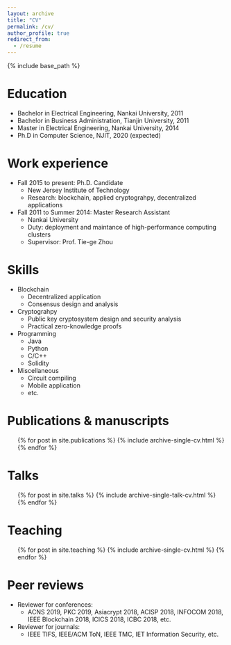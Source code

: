 ```yaml
---
layout: archive
title: "CV"
permalink: /cv/
author_profile: true
redirect_from:
  - /resume
---
```


{% include base_path %}

Education
======
* Bachelor in Electrical Engineering, Nankai University, 2011
* Bachelor in Business Administration, Tianjin University, 2011
* Master in Electrical Engineering, Nankai University, 2014
* Ph.D in Computer Science, NJIT, 2020 (expected)

Work experience
======
* Fall 2015 to present: Ph.D. Candidate
  * New Jersey Institute of Technology
  * Research: blockchain, applied cryptograhpy, decentralized applications
* Fall 2011 to Summer 2014: Master Research Assistant
  * Nankai University
  * Duty: deployment and maintance of high-performance computing clusters
  * Supervisor: Prof. Tie-ge Zhou
  
  
Skills
======
* Blockchain
  * Decentralized application
  * Consensus design and analysis
* Cryptograhpy
  * Public key cryptosystem design and security analysis
  * Practical zero-knowledge proofs
* Programming
  * Java
  * Python
  * C/C++
  * Solidity
* Miscellaneous
  * Circuit compiling
  * Mobile application
  * etc.

Publications & manuscripts
======
  <ul>{% for post in site.publications %}
    {% include archive-single-cv.html %}
  {% endfor %}</ul>
  
Talks
======
  <ul>{% for post in site.talks %}
    {% include archive-single-talk-cv.html %}
  {% endfor %}</ul>
  
Teaching
======
  <ul>{% for post in site.teaching %}
    {% include archive-single-cv.html %}
  {% endfor %}</ul>
  
Peer reviews
======
* Reviewer for conferences:
  * ACNS 2019, PKC 2019, Asiacrypt 2018, ACISP 2018, INFOCOM 2018, IEEE Blockchain 2018, ICICS 2018, ICBC 2018, etc. 
* Reviewer for journals:
  * IEEE TIFS, IEEE/ACM ToN, IEEE TMC, IET Information Security, etc.
